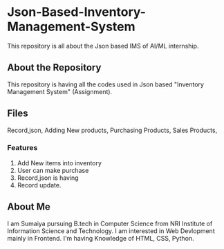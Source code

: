 # Json-Based-Inventory-Management-System
This repository is all about the Json based IMS of AI/ML internship.


## About the Repository
This repository is having all the codes used in Json based "Inventory Management System" (Assignment).

## Files
Record,json,
Adding New products,
Purchasing Products,
Sales Products,


### Features
1. Add New items into inventory
2. User can make purchase
3. Record,json is having
4. Record update.

## About Me
I am Sumaiya pursuing B.tech in Computer Science from NRI Institute of Information Science and Technology. I am interested in Web Devlopment mainly in Frontend. I'm having Knowledge of HTML, CSS, Python.


